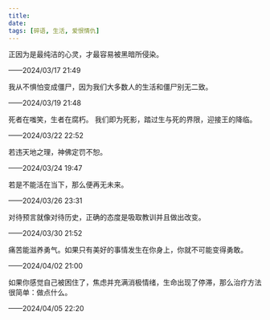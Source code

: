 ```yaml
---
title:
date:
tags: [碎语, 生活, 爱恨情仇]
---
```


正因为是最纯洁的心灵，才最容易被黑暗所侵染。

——2024/03/17 21:49

我从不惧怕变成僵尸，因为我们大多数人的生活和僵尸别无二致。

——2024/03/19 21:48

死者在嗤笑，生者在腐朽。 我们即为死影，踏过生与死的界限，迎接王的降临。

——2024/03/22 22:52

若违天地之理，神佛定罚不恕。

——2024/03/24 19:47

若是不能活在当下，那么便再无未来。

——2024/03/26 23:31

对待预言就像对待历史，正确的态度是吸取教训并且做出改变。

——2024/03/30 21:52

痛苦能滋养勇气。如果只有美好的事情发生在你身上，你就不可能变得勇敢。

——2024/04/02 21:00

如果你感觉自己被困住了，焦虑并充满消极情绪，生命出现了停滞，那么治疗方法很简单：做点什么。

——2024/04/05 22:20
